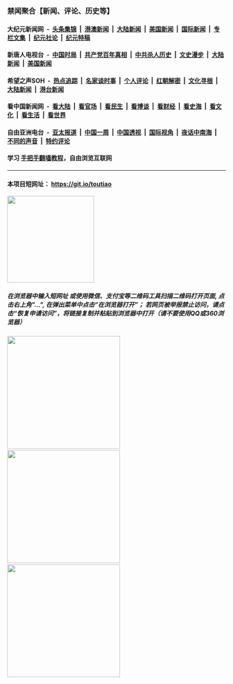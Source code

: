 ### 禁闻聚合【新闻、评论、历史等】

#### 大纪元新闻网 &nbsp;-&nbsp; [头条集锦](indexes/E头条集锦.md?t=03131502) &nbsp;|&nbsp; [港澳新闻](indexes/E港澳新闻.md?t=03131502)  &nbsp;|&nbsp; [大陆新闻](indexes/E大陆新闻.md?t=03131502) &nbsp;|&nbsp; [美国新闻](indexes/E美国新闻.md?t=03131502) &nbsp;|&nbsp; [国际新闻](indexes/E国际新闻.md?t=03131502) &nbsp;|&nbsp; [专栏文集](indexes/E专栏文集.md?t=03131502) &nbsp;|&nbsp; [纪元社论](indexes/E纪元社论.md?t=03131502) &nbsp;|&nbsp; [纪元特稿](indexes/E纪元特稿.md?t=03131502) 

#### 新唐人电视台 &nbsp;-&nbsp; [中国时局](indexes/N中国时局.md?t=03131502) &nbsp;|&nbsp; [共产党百年真相](indexes/N共产党百年真相.md?t=03131502) &nbsp;|&nbsp; [中共杀人历史](indexes/N中共杀人历史.md?t=03131502) &nbsp;|&nbsp; [文史漫步](indexes/N文史漫步.md?t=03131502) &nbsp;|&nbsp; [大陆新闻](indexes/N大陆新闻.md?t=03131502) &nbsp;|&nbsp; [美国新闻](indexes/N美国新闻.md?t=03131502)

#### 希望之声SOH &nbsp;-&nbsp; [热点追踪](indexes/H热点追踪.md?t=03131502) &nbsp;|&nbsp; [名家谈时事](indexes/H名家谈时事.md?t=03131502) &nbsp;|&nbsp; [个人评论](indexes/H个人评论.md?t=03131502)  &nbsp;|&nbsp; [红朝解密](indexes/H红朝解密.md?t=03131502) &nbsp;|&nbsp; [文化寻根](indexes/H文化寻根.md?t=03131502) &nbsp;|&nbsp; [大陆新闻](indexes/H大陆新闻.md?t=03131502) &nbsp;|&nbsp; [港台新闻](indexes/H港台新闻.md?t=03131502)

#### 看中国新闻网 &nbsp;-&nbsp; [看大陆](indexes/S看大陆.md?t=03131502) &nbsp;|&nbsp; [看官场](indexes/S看官场.md?t=03131502) &nbsp;|&nbsp; [看民生](indexes/S看民生.md?t=03131502)  &nbsp;|&nbsp; [看博谈](indexes/S看博谈.md?t=03131502) &nbsp;|&nbsp; [看财经](indexes/S看财经.md?t=03131502) &nbsp;|&nbsp; [看史海](indexes/S看史海.md?t=03131502) &nbsp;|&nbsp; [看文化](indexes/S看文化.md?t=03131502) &nbsp;|&nbsp; [看生活](indexes/S看生活.md?t=03131502) &nbsp;|&nbsp; [看世界](indexes/S看世界.md?t=03131502)

#### 自由亚洲电台 &nbsp;-&nbsp; [亚太报道](indexes/R亚太报道.md?t=03131502) &nbsp;|&nbsp; [中国一周](indexes/R中国一周.md?t=03131502) &nbsp;|&nbsp; [中国透视](indexes/R中国透视.md?t=03131502)  &nbsp;|&nbsp; [国际视角](indexes/R国际视角.md?t=03131502) &nbsp;|&nbsp; [夜话中南海](indexes/R夜话中南海.md?t=03131502) &nbsp;|&nbsp; [不同的声音](indexes/R不同的声音.md?t=03131502) &nbsp;|&nbsp; [特约评论](indexes/R特约评论.md?t=03131502)

#### 学习 [手把手翻墙教程](https://github.com/gfw-breaker/guides/wiki)，自由浏览互联网

----

#### 本项目短网址： https://git.io/toutiao
<img src="https://raw.githubusercontent.com/gfw-breaker/banned-news/master/scripts/img/qr.png" width="200px"/>  

##### 在浏览器中输入短网址 或使用微信、支付宝等二维码工具扫描二维码打开页面, 点击右上角"...", 在弹出菜单中点击“在浏览器打开”； 若网页被举报禁止访问，请点击“恢复申请访问”，将链接复制并粘贴到浏览器中打开（请不要使用QQ或360浏览器）

<img src="https://raw.githubusercontent.com/gfw-breaker/banned-news/master/scripts/img/1.png" width="260px"/> &nbsp; <img src="https://raw.githubusercontent.com/gfw-breaker/banned-news/master/scripts/img/2.png" width="260px"/> &nbsp; <img src="https://raw.githubusercontent.com/gfw-breaker/banned-news/master/scripts/img/3.png" width="260px"/>
